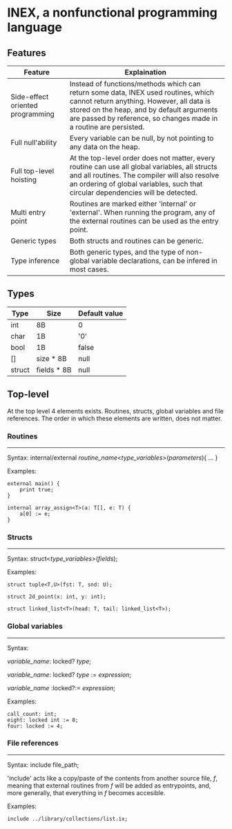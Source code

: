 # INEX, a nonfunctional programming language

## Features
| Feature | Explaination |
| --- | --- |
| Side-effect oriented programming | Instead of functions/methods which can return some data, INEX used routines, which cannot return anything. However, all data is stored on the heap, and by default arguments are passed by reference, so changes made in a routine are persisted. |
| Full null'ability | Every variable can be null, by not pointing to any data on the heap.  |
| Full top-level hoisting | At the top-level order does not matter, every routine can use all global variables, all structs and all routines. The compiler will also resolve an ordering of global variables, such that circular dependencies will be detected. |
| Multi entry point | Routines are marked either 'internal' or 'external'. When running the program, any of the external routines can be used as the entry point. |
| Generic types | Both structs and routines can be generic. |
| Type inference | Both generic types, and the type of non-global variable declarations, can be infered in most cases.  |

## Types
| Type | Size | Default value |
| --- | --- | --- |
| int | 8B | 0 |
| char | 1B | '0' |
| bool | 1B | false |
| []  | size * 8B  | null |
| struct | fields * 8B | null|

## Top-level 
At the top level 4 elements exists. Routines, structs, global variables and file references. The order in which these elements are written, does not matter.

### Routines
---
Syntax: internal/external _routine_name_\<_type_variables_>(_parameters_){ ... }

Examples:
```
external main() {
    print true;
}

internal array_assign<T>(a: T[], e: T) {
    a[0] := e;
}
```

### Structs
---
Syntax: struct\<_type_variables>_(_fields_);

Examples:
```
struct tuple<T,U>(fst: T, snd: U);

struct 2d_point(x: int, y: int);

struct linked_list<T>(head: T, tail: linked_list<T>);
```

### Global variables
---
Syntax:

_variable_name_: locked? _type_;

_variable_name_: locked? _type_ := _expression_;

_variable_name_ :locked?:= _expression_;

Examples:
```
call_count: int;
eight: locked int := 8;
four: locked := 4;
```

### File references
---
Syntax: include file_path;

'include' acts like a copy/paste of the contents from another source file, _f_, meaning that external routines from _f_ will be added as entrypoints, and, more generally, that everything in _f_ becomes accesible.

Examples:
```
include ../library/collections/list.ix;
```
